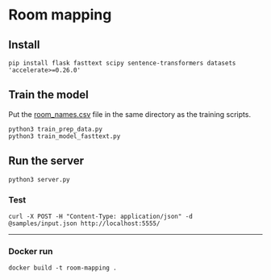 # Room mapping

## Install

```
pip install flask fasttext scipy sentence-transformers datasets 'accelerate>=0.26.0'
```

## Train the model

Put the [room_names.csv](https://nuiteetravel.slack.com/files/U05E5Q1CBDY/F082287QKP1/4000000.zip) file in the same directory as the training scripts.

```
python3 train_prep_data.py
python3 train_model_fasttext.py
```

## Run the server

```
python3 server.py
```

### Test

```
curl -X POST -H "Content-Type: application/json" -d @samples/input.json http://localhost:5555/
```

---

### Docker run

```
docker build -t room-mapping .
```

